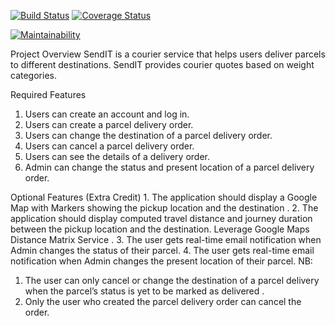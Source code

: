 [![Build Status](https://travis-ci.org/sanobertin/sendIT.svg?branch=editor)](https://travis-ci.org/sanobertin/sendIT)
[![Coverage Status](https://coveralls.io/repos/github/sanobertin/sendIT/badge.svg?branch=master)](https://coveralls.io/github/sanobertin/sendIT?branch=master)



[![Maintainability](https://api.codeclimate.com/v1/badges/b9730dc36784773c6953/maintainability)](https://codeclimate.com/github/sanobertin/sendIT/maintainability)

Project Overview
SendIT is a courier service that helps users deliver parcels to different destinations. SendIT
provides courier quotes based on weight categories.

Required Features
  1. Users can create an account and log in.
  2. Users can create a parcel delivery order.
  3. Users can change the destination of a parcel delivery order.
  4. Users can cancel a parcel delivery order.
  5. Users can see the details of a delivery order.
  6. Admin can change the status and present location of a parcel delivery order.
  
Optional Features (Extra Credit)
    1. The application should display a Google Map with Markers showing the pickup location
    and the destination .
    2. The application should display computed travel distance and journey duration between
    the pickup location and the destination. Leverage Google Maps Distance Matrix Service .
    3. The user gets real-time email notification when Admin changes the status of their parcel.
    4. The user gets real-time email notification when Admin changes the present location of
    their parcel.
NB:
  1. The user can only cancel or change the destination of a parcel delivery when the parcel’s
  status is yet to be marked as delivered .
  2. Only the user who created the parcel delivery order can cancel the order.


